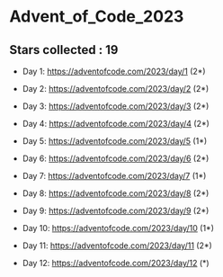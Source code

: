 # Advent_of_Code_2023
## Stars collected : 19
* Day 1: https://adventofcode.com/2023/day/1 (2*)

* Day 2: https://adventofcode.com/2023/day/2 (2*)

* Day 3: https://adventofcode.com/2023/day/3 (2*)

* Day 4: https://adventofcode.com/2023/day/4 (2*)

* Day 5: https://adventofcode.com/2023/day/5 (1*)

* Day 6: https://adventofcode.com/2023/day/6 (2*)

* Day 7: https://adventofcode.com/2023/day/7 (1*)

* Day 8: https://adventofcode.com/2023/day/8 (2*)

* Day 9: https://adventofcode.com/2023/day/9 (2*)

* Day 10: https://adventofcode.com/2023/day/10 (1*)

* Day 11: https://adventofcode.com/2023/day/11 (2*)

* Day 12: https://adventofcode.com/2023/day/12 (*)
